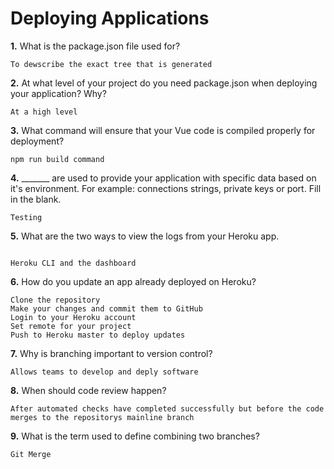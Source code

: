 # Deploying Applications

**1.** What is the package.json file used for?
<!-- enter you answer in the space below -->
```
To dewscribe the exact tree that is generated

``` 
**2.** At what level of your project do you need package.json when deploying your application? Why?
<!-- enter you answer in the space below -->
```
At a high level

```
**3.** What command will ensure that your Vue code is compiled properly for deployment?
<!-- enter you answer in the space below -->
```
npm run build command

```
**4.** _______ are used to provide your application with specific data based on it's environment. For example: connections strings, private keys or port. Fill in the blank.
<!-- enter you answer in the space below -->
```
Testing

```
**5.** What are the two ways to view the logs from your Heroku app.
<!-- enter you answer in the space below -->
```

Heroku CLI and the dashboard

```
**6.** How do you update an app already deployed on Heroku?
<!-- enter you answer in the space below -->
```
Clone the repository
Make your changes and commit them to GitHub
Login to your Heroku account
Set remote for your project
Push to Heroku master to deploy updates

```
**7.** Why is branching important to version control?
<!-- enter you answer in the space below -->
```
Allows teams to develop and deply software

```
**8.** When should code review happen?
<!-- enter you answer in the space below -->
```
After automated checks have completed successfully but before the code merges to the repositorys mainline branch

```
**9.** What is the term used to define combining two branches?
<!-- enter you answer in the space below -->
```
Git Merge

```